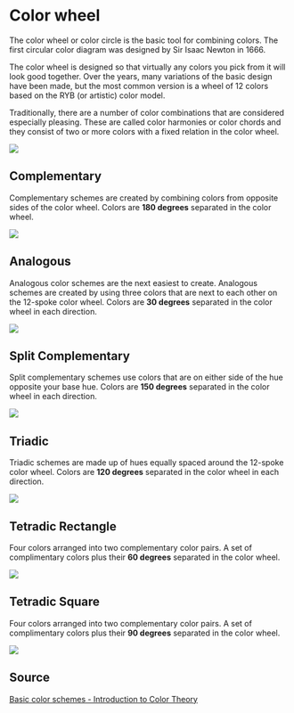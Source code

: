 # Color wheel
The color wheel or color circle is the basic tool for combining colors. The first circular color diagram was designed by Sir Isaac Newton in 1666.

The color wheel is designed so that virtually any colors you pick from it will look good together. Over the years, many variations of the basic design have been made, but the most common version is a wheel of 12 colors based on the RYB (or artistic) color model.

Traditionally, there are a number of color combinations that are considered especially pleasing. These are called color harmonies or color chords and they consist of two or more colors with a fixed relation in the color wheel.

![](images/color-wheel.png)


## Complementary
Complementary schemes are created by combining colors from opposite sides of the color wheel.
Colors are **180 degrees** separated in the color wheel.

![](images/color-harmony-complimentary.png)

## Analogous
Analogous color schemes are the next easiest to create. Analogous schemes are created by using three colors that are next to each other on the 12-spoke color wheel.
Colors are **30 degrees** separated in the color wheel in each direction.

![](images/color-harmony-analogous.png)

## Split Complementary
Split complementary schemes use colors that are on either side of the hue opposite your base hue.
Colors are **150 degrees** separated in the color wheel in each direction.

![](images/color-harmony-split-complimentary.png)

## Triadic
Triadic schemes are made up of hues equally spaced around the 12-spoke color wheel.
Colors are **120 degrees** separated in the color wheel in each direction.

![](images/color-harmony-triadic.png)

## Tetradic Rectangle
Four colors arranged into two complementary color pairs.
A set of complimentary colors plus their **60 degrees** separated in the color wheel.

![](images/color-harmony-tetradic-60.png)

## Tetradic Square
Four colors arranged into two complementary color pairs.
A set of complimentary colors plus their **90 degrees** separated in the color wheel.

![](images/color-harmony-tetradic-90.png)

## Source
[Basic color schemes - Introduction to Color Theory](http://www.tigercolor.com/color-lab/color-theory/color-theory-intro.htm)
